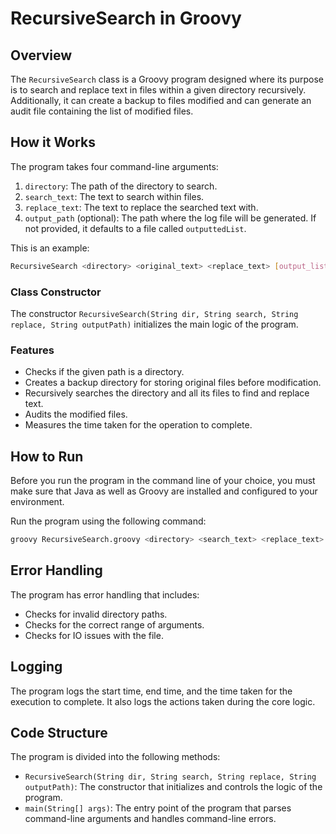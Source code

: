 # RecursiveSearch in Groovy

## Overview

The `RecursiveSearch` class is a Groovy program designed where its purpose is to search and replace text in files within a given directory recursively. Additionally, it can create a backup to files modified and can generate an audit file containing the list of modified files.

## How it Works

The program takes four command-line arguments:

1. `directory`: The path of the directory to search.
2. `search_text`: The text to search within files.
3. `replace_text`: The text to replace the searched text with.
4. `output_path` (optional): The path where the log file will be generated. If not provided, it defaults to a file called `outputtedList`.

This is an example: 
```bash 
RecursiveSearch <directory> <original_text> <replace_text> [output_list_path]
```

### Class Constructor

The constructor `RecursiveSearch(String dir, String search, String replace, String outputPath)` initializes the main logic of the program.

### Features

- Checks if the given path is a directory.
- Creates a backup directory for storing original files before modification.
- Recursively searches the directory and all its files to find and replace text.
- Audits the modified files.
- Measures the time taken for the operation to complete.

## How to Run

Before you run the program in the command line of your choice, you must make sure that Java as well as Groovy are installed and configured to your environment. 

Run the program using the following command:

```bash
groovy RecursiveSearch.groovy <directory> <search_text> <replace_text> [output_path]
```

## Error Handling
The program has  error handling that includes:
- Checks for invalid directory paths.
- Checks for the correct range of arguments.
- Checks for IO issues with the file.


## Logging
The program logs the start time, end time, and the time taken for the execution to complete. It also logs the actions taken during the core logic. 

## Code Structure
The program is divided into the following methods:

- `RecursiveSearch(String dir, String search, String replace, String outputPath)`: The constructor that initializes and controls the logic of the program.
- `main(String[] args)`: The entry point of the program that parses command-line arguments and handles command-line errors.
